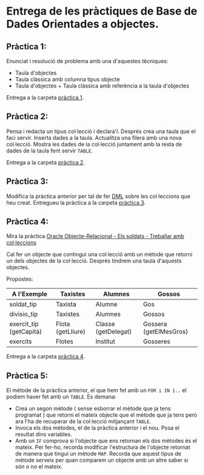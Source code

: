 # Entrega de les pràctiques de Base de Dades Orientades a objectes.

## Pràctica 1: 

Enunciat i resolució de problema amb una d'aquestes tècniques:

* Taula d'objectes
* Taula clàssica amb columna tipus objecte
* Taula d'objectes + Taula clàssica amb referència a la taula d'objectes

Entrega a la carpeta [pràctica 1](./practica01).

## Pràctica 2: 

Pensa i redacta un tipus col·lecció i declara'l. Després crea una taula que el faci servir. Inserta dades a la taula. Actualitza una filera amb una nova col·lecció. Mostra les dades de la col·lecció juntament amb la resta de dades de la taula fent servir `TABLE`.

Entrega a la carpeta [pràctica 2](./practica02).

## Pràctica 3:

Modifica la pràctica anterior per tal de fer [DML](https://docs.oracle.com/database/121/ADOBJ/adobjcol.htm#CIHJHIGG) sobre les col·leccions que heu creat. Entregueu la pràctica a la carpeta [pràctica 3](./practica03).

## Pràctica 4:

Mira la pràctica [Oracle Objecte-Relacional - Els soldats - Treballar amb col·leccions](https://uf.ctrl-alt-d.net/material/mostra/153/oracle-objecte-relacional-els-soldats-treballar-amb-colleccions)

Cal fer un objecte que contingui una col·lecció amb un mètode que retorni un dels objectes de la col·lecció. Després tindrem una taula d'aquests objectes.

Propostes:

A l'Exemple |  Taxistes |  Alumnes  |  Gossos
-----|----|----|---
soldat_tip  | Taxista | Alumne | Gos
divisio_tip | Taxistes | Alumnes | Gossos
exercit_tip (getCapità)| Flota (getLliure)| Classe (getDelegat) | Gossera (getElMesGros)
exercits    |   Flotes | Institut | Gosseres

Entrega a la carpeta [pràctica 4](./practica04).

## Pràctica 5:

El mètode de la pràctica anterior, el que hem fet amb un `FOR i IN 1..` el podiem haver fet amb un `TABLE`. Es demana:
* Crea un segon mètode ( sense esborrar el mètode que ja tens programat ) que retorni el mateix objecte que el mètode que ja tens però ara l'ha de recuperar de la col·lecció mitjançant `TABLE`.
* Invoca els dos mètodes, el de la pràctica anterior i el nou. Posa el resultat dins variables.
* Amb un `IF` comprova si l'objecte que ens retornan els dos mètodes és el mateix. Per fer-ho, recorda modificar l'estructura de l'objecte retornat de manera que tingui un mètode `MAP`. Recorda que aquest tipus de mètode serveix per quan comparem un objecte amb un altre saber si són o no el mateix.

